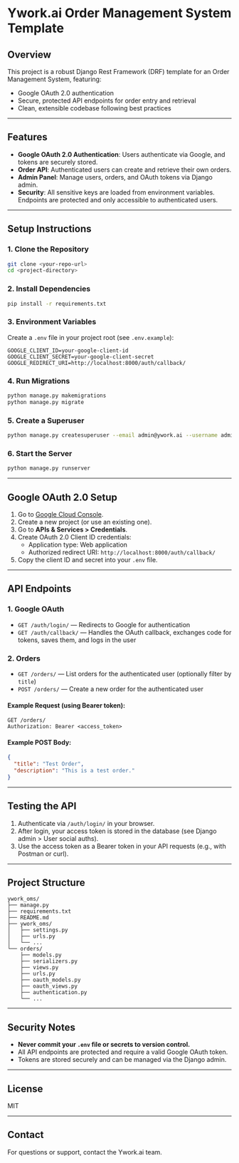 # Ywork.ai Order Management System Template

## Overview
This project is a robust Django Rest Framework (DRF) template for an Order Management System, featuring:
- Google OAuth 2.0 authentication
- Secure, protected API endpoints for order entry and retrieval
- Clean, extensible codebase following best practices

---

## Features
- **Google OAuth 2.0 Authentication**: Users authenticate via Google, and tokens are securely stored.
- **Order API**: Authenticated users can create and retrieve their own orders.
- **Admin Panel**: Manage users, orders, and OAuth tokens via Django admin.
- **Security**: All sensitive keys are loaded from environment variables. Endpoints are protected and only accessible to authenticated users.

---

## Setup Instructions

### 1. Clone the Repository
```sh
git clone <your-repo-url>
cd <project-directory>
```

### 2. Install Dependencies
```sh
pip install -r requirements.txt
```

### 3. Environment Variables
Create a `.env` file in your project root (see `.env.example`):
```
GOOGLE_CLIENT_ID=your-google-client-id
GOOGLE_CLIENT_SECRET=your-google-client-secret
GOOGLE_REDIRECT_URI=http://localhost:8000/auth/callback/
```

### 4. Run Migrations
```sh
python manage.py makemigrations
python manage.py migrate
```

### 5. Create a Superuser
```sh
python manage.py createsuperuser --email admin@ywork.ai --username admin
```

### 6. Start the Server
```sh
python manage.py runserver
```

---

## Google OAuth 2.0 Setup
1. Go to [Google Cloud Console](https://console.cloud.google.com/).
2. Create a new project (or use an existing one).
3. Go to **APIs & Services > Credentials**.
4. Create OAuth 2.0 Client ID credentials:
   - Application type: Web application
   - Authorized redirect URI: `http://localhost:8000/auth/callback/`
5. Copy the client ID and secret into your `.env` file.

---

## API Endpoints

### 1. Google OAuth
- `GET /auth/login/` — Redirects to Google for authentication
- `GET /auth/callback/` — Handles the OAuth callback, exchanges code for tokens, saves them, and logs in the user

### 2. Orders
- `GET /orders/` — List orders for the authenticated user (optionally filter by `title`)
- `POST /orders/` — Create a new order for the authenticated user

#### Example Request (using Bearer token):
```http
GET /orders/
Authorization: Bearer <access_token>
```

#### Example POST Body:
```json
{
  "title": "Test Order",
  "description": "This is a test order."
}
```

---

## Testing the API
1. Authenticate via `/auth/login/` in your browser.
2. After login, your access token is stored in the database (see Django admin > User social auths).
3. Use the access token as a Bearer token in your API requests (e.g., with Postman or curl).

---

## Project Structure
```
ywork_oms/
├── manage.py
├── requirements.txt
├── README.md
├── ywork_oms/
│   ├── settings.py
│   ├── urls.py
│   └── ...
└── orders/
    ├── models.py
    ├── serializers.py
    ├── views.py
    ├── urls.py
    ├── oauth_models.py
    ├── oauth_views.py
    ├── authentication.py
    └── ...
```

---

## Security Notes
- **Never commit your `.env` file or secrets to version control.**
- All API endpoints are protected and require a valid Google OAuth token.
- Tokens are stored securely and can be managed via the Django admin.

---

## License
MIT

---

## Contact
For questions or support, contact the Ywork.ai team. 